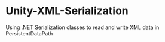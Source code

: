 # Unity-XML-Serialization
Using .NET Serialization classes to read and write XML data in PersistentDataPath
